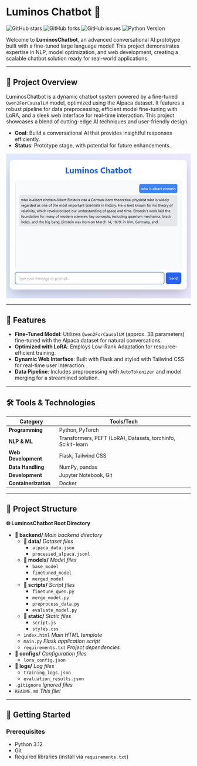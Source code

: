 # Luminos Chatbot 🚀

![GitHub stars](https://img.shields.io/github/stars/rpg2030/Luminos-Chatbot?color=brightgreen) 
![GitHub forks](https://img.shields.io/github/forks/rpg2030/Luminos-Chatbot?color=blue) 
![GitHub issues](https://img.shields.io/github/issues/rpg2030/Luminos-Chatbot?color=red) 
![Python Version](https://img.shields.io/badge/Python-3.9+-blueviolet)

Welcome to **LuminosChatbot**, an advanced conversational AI prototype built with a fine-tuned large language model! This project demonstrates expertise in NLP, model optimization, and web development, creating a scalable chatbot solution ready for real-world applications.

---

## 🌟 Project Overview

LuminosChatbot is a dynamic chatbot system powered by a fine-tuned `Qwen2ForCausalLM` model, optimized using the Alpaca dataset. It features a robust pipeline for data preprocessing, efficient model fine-tuning with LoRA, and a sleek web interface for real-time interaction. This project showcases a blend of cutting-edge AI techniques and user-friendly design.

- **Goal**: Build a conversational AI that provides insightful responses efficiently.
- **Status**: Prototype stage, with potential for future enhancements.

![LuminosChatbot Demo](backend/static/chatbot.png)

---

## 🎨 Features

- **Fine-Tuned Model**: Utilizes `Qwen2ForCausalLM` (approx. 3B parameters) fine-tuned with the Alpaca dataset for natural conversations.
- **Optimized with LoRA**: Employs Low-Rank Adaptation for resource-efficient training.
- **Dynamic Web Interface**: Built with Flask and styled with Tailwind CSS for real-time user interaction.
- **Data Pipeline**: Includes preprocessing with `AutoTokenizer` and model merging for a streamlined solution.

---

## 🛠️ Tools & Technologies

| Category          | Tools/Tech                |
|-------------------|---------------------------|
| **Programming**   | Python, PyTorch           |
| **NLP & ML**      | Transformers, PEFT (LoRA), Datasets, torchinfo, Scikit-learn |
| **Web Development**| Flask, Tailwind CSS       |
| **Data Handling** | NumPy, pandas             |
| **Development**   | Jupyter Notebook, Git     |
| **Containerization** | Docker                  |

---

## 📂 Project Structure

**🌐 LuminosChatbot Root Directory**  
- **📁 backend/** *Main backend directory*  
  - **📁 data/** *Dataset files*  
    - `alpaca_data.json`
    - `processed_alpaca.jsonl`
  - **📁 models/** *Model files*  
    - `base_model`
    - `finetuned_model`
    - `merged_model`
  - **📁 scripts/** *Script files*  
    - `finetune_qwen.py`
    - `merge_model.py`
    - `preprocess_data.py`
    - `evaluate_model.py`
  - **📁 static/** *Static files*  
    - `script.js`
    - `styles.css`
  - `index.html` *Main HTML template*
  - `main.py` *Flask application script*
  - `requirements.txt` *Project dependencies*
- **📁 configs/** *Configuration files*  
  - `lora_config.json`
- **📁 logs/** *Log files*  
  - `training_logs.json`
  - `evaluation_results.json`
- `.gitignore` *Ignored files*
- `README.md` *This file!*

---

## 🚀 Getting Started

### Prerequisites
- Python 3.12
- Git
- Required libraries (install via `requirements.txt`)
